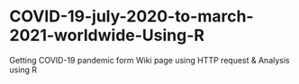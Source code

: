# COVID-19-july-2020-to-march-2021-worldwide-Using-R
Getting  COVID-19 pandemic  form Wiki page using HTTP request &amp; Analysis using R 
